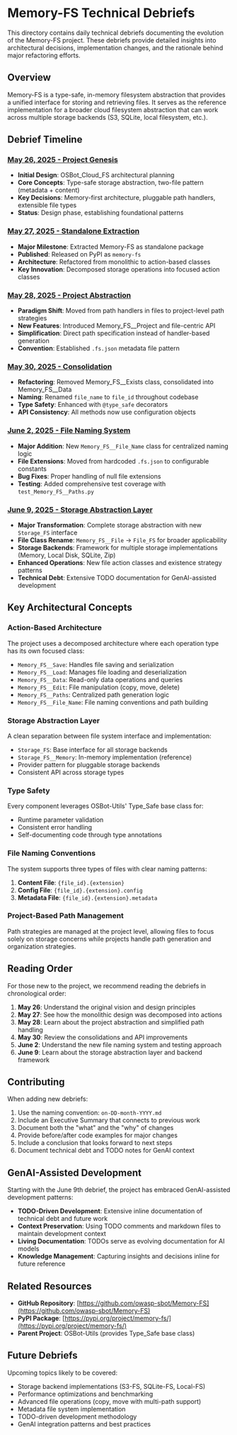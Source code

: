 # Memory-FS Technical Debriefs

This directory contains daily technical debriefs documenting the evolution of the Memory-FS project. These debriefs provide detailed insights into architectural decisions, implementation changes, and the rationale behind major refactoring efforts.

## Overview

Memory-FS is a type-safe, in-memory filesystem abstraction that provides a unified interface for storing and retrieving files. It serves as the reference implementation for a broader cloud filesystem abstraction that can work across multiple storage backends (S3, SQLite, local filesystem, etc.).

## Debrief Timeline

### [May 26, 2025 - Project Genesis](./on-26-may-2025.md)
- **Initial Design**: OSBot_Cloud_FS architectural planning
- **Core Concepts**: Type-safe storage abstraction, two-file pattern (metadata + content)
- **Key Decisions**: Memory-first architecture, pluggable path handlers, extensible file types
- **Status**: Design phase, establishing foundational patterns

### [May 27, 2025 - Standalone Extraction](./on-27-may-2025.md)
- **Major Milestone**: Extracted Memory-FS as standalone package
- **Published**: Released on PyPI as `memory-fs`
- **Architecture**: Refactored from monolithic to action-based classes
- **Key Innovation**: Decomposed storage operations into focused action classes

### [May 28, 2025 - Project Abstraction](./on-28-may-2025.md)
- **Paradigm Shift**: Moved from path handlers in files to project-level path strategies
- **New Features**: Introduced Memory_FS__Project and file-centric API
- **Simplification**: Direct path specification instead of handler-based generation
- **Convention**: Established `.fs.json` metadata file pattern

### [May 30, 2025 - Consolidation](./on-30-may-2025.md)
- **Refactoring**: Removed Memory_FS__Exists class, consolidated into Memory_FS__Data
- **Naming**: Renamed `file_name` to `file_id` throughout codebase
- **Type Safety**: Enhanced with `@type_safe` decorators
- **API Consistency**: All methods now use configuration objects

### [June 2, 2025 - File Naming System](./on-02-june-2025.md)
- **Major Addition**: New `Memory_FS__File_Name` class for centralized naming logic
- **File Extensions**: Moved from hardcoded `.fs.json` to configurable constants
- **Bug Fixes**: Proper handling of null file extensions
- **Testing**: Added comprehensive test coverage with `test_Memory_FS__Paths.py`

### [June 9, 2025 - Storage Abstraction Layer](./on-09-jun-2025.md)
- **Major Transformation**: Complete storage abstraction with new `Storage_FS` interface
- **File Class Rename**: `Memory_FS__File` → `File_FS` for broader applicability
- **Storage Backends**: Framework for multiple storage implementations (Memory, Local Disk, SQLite, Zip)
- **Enhanced Operations**: New file action classes and existence strategy patterns
- **Technical Debt**: Extensive TODO documentation for GenAI-assisted development

## Key Architectural Concepts

### Action-Based Architecture
The project uses a decomposed architecture where each operation type has its own focused class:
- `Memory_FS__Save`: Handles file saving and serialization
- `Memory_FS__Load`: Manages file loading and deserialization  
- `Memory_FS__Data`: Read-only data operations and queries
- `Memory_FS__Edit`: File manipulation (copy, move, delete)
- `Memory_FS__Paths`: Centralized path generation logic
- `Memory_FS__File_Name`: File naming conventions and path building

### Storage Abstraction Layer
A clean separation between file system interface and implementation:
- `Storage_FS`: Base interface for all storage backends
- `Storage_FS__Memory`: In-memory implementation (reference)
- Provider pattern for pluggable storage backends
- Consistent API across storage types

### Type Safety
Every component leverages OSBot-Utils' Type_Safe base class for:
- Runtime parameter validation
- Consistent error handling
- Self-documenting code through type annotations

### File Naming Conventions
The system supports three types of files with clear naming patterns:
1. **Content File**: `{file_id}.{extension}`
2. **Config File**: `{file_id}.{extension}.config`
3. **Metadata File**: `{file_id}.{extension}.metadata`

### Project-Based Path Management
Path strategies are managed at the project level, allowing files to focus solely on storage concerns while projects handle path generation and organization strategies.

## Reading Order

For those new to the project, we recommend reading the debriefs in chronological order:

1. **May 26**: Understand the original vision and design principles
2. **May 27**: See how the monolithic design was decomposed into actions
3. **May 28**: Learn about the project abstraction and simplified path handling
4. **May 30**: Review the consolidations and API improvements
5. **June 2**: Understand the new file naming system and testing approach
6. **June 9**: Learn about the storage abstraction layer and backend framework

## Contributing

When adding new debriefs:
1. Use the naming convention: `on-DD-month-YYYY.md`
2. Include an Executive Summary that connects to previous work
3. Document both the "what" and the "why" of changes
4. Provide before/after code examples for major changes
5. Include a conclusion that looks forward to next steps
6. Document technical debt and TODO notes for GenAI context

## GenAI-Assisted Development

Starting with the June 9th debrief, the project has embraced GenAI-assisted development patterns:
- **TODO-Driven Development**: Extensive inline documentation of technical debt and future work
- **Context Preservation**: Using TODO comments and markdown files to maintain development context
- **Living Documentation**: TODOs serve as evolving documentation for AI models
- **Knowledge Management**: Capturing insights and decisions inline for future reference

## Related Resources

- **GitHub Repository**: [https://github.com/owasp-sbot/Memory-FS](https://github.com/owasp-sbot/Memory-FS)
- **PyPI Package**: [https://pypi.org/project/memory-fs/](https://pypi.org/project/memory-fs/)
- **Parent Project**: OSBot-Utils (provides Type_Safe base class)

## Future Debriefs

Upcoming topics likely to be covered:
- Storage backend implementations (S3-FS, SQLite-FS, Local-FS)
- Performance optimizations and benchmarking
- Advanced file operations (copy, move with multi-path support)
- Metadata file system implementation
- TODO-driven development methodology
- GenAI integration patterns and best practices